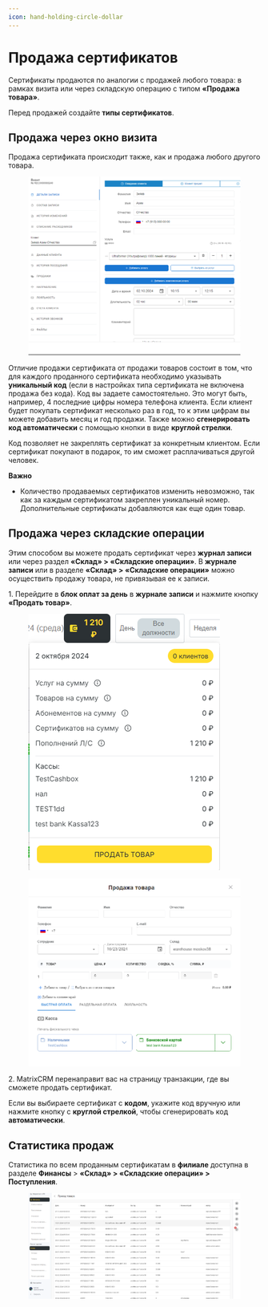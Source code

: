```yaml
---
icon: hand-holding-circle-dollar
---
```


# Продажа сертификатов

Сертификаты продаются по аналогии с продажей любого товара: в рамках визита или через складскую операцию с типом **«Продажа товара»**.

Перед продажей создайте **типы сертификатов**.

## Продажа через окно визита

Продажа сертификата происходит также, как и продажа любого другого товара.&#x20;

<figure><img src="../../.gitbook/assets/image (426).png" alt=""><figcaption></figcaption></figure>

Отличие продажи сертификата от продажи товаров состоит в том, что для каждого проданного сертификата необходимо указывать **уникальный код** (если в настройках типа сертификата не включена продажа без кода). Код вы задаете самостоятельно. Это могут быть, например, 4 последние цифры номера телефона клиента. Если клиент будет покупать сертификат несколько раз в год, то к этим цифрам вы можете добавить месяц и год продажи. Также можно **сгенерировать код автоматически** с помощью кнопки в виде **круглой стрелки**.

Код позволяет не закреплять сертификат за конкретным клиентом. Если сертификат покупают в подарок, то им сможет расплачиваться другой человек.

**Важно**

* Количество продаваемых сертификатов изменить невозможно, так как за каждым сертификатом закреплен уникальный номер. Дополнительные сертификаты добавляются как еще один товар.

## Продажа через складские операции

Этим способом вы можете продать сертификат через **журнал записи** или через раздел **«Склад» > «Складские операции»**. В **журнале записи** или в разделе **«Склад» > «Складские операции»** можно осуществить продажу товара, не привязывая ее к записи.

1\. Перейдите в **блок оплат за день** в **журнале записи** и нажмите кнопку **«Продать товар»**.&#x20;

<figure><img src="../../.gitbook/assets/image (427).png" alt=""><figcaption></figcaption></figure>

<figure><img src="../../.gitbook/assets/image (425).png" alt=""><figcaption></figcaption></figure>

2\. MatrixCRM перенаправит вас на страницу транзакции, где вы сможете продать сертификат.

Если вы выбираете сертификат с **кодом**, укажите код вручную или нажмите кнопку с **круглой стрелкой**, чтобы сгенерировать код **автоматически**.

## Статистика продаж

Статистика по всем проданным сертификатам в **филиале** доступна в разделе **Финансы** > **«Склад» > «Складские операции» > Поступления**.&#x20;

<figure><img src="../../.gitbook/assets/image (52).png" alt=""><figcaption></figcaption></figure>
